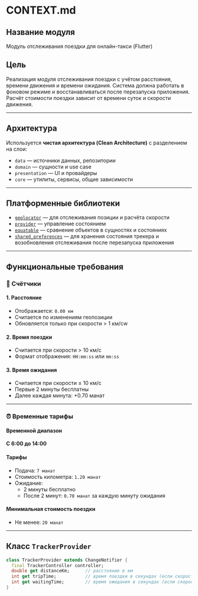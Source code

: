 # CONTEXT.md

## Название модуля
Модуль отслеживания поездки для онлайн-такси (Flutter)

## Цель
Реализация модуля отслеживания поездки с учётом расстояния, времени движения и времени ожидания. Система должна работать в фоновом режиме и восстанавливаться после перезапуска приложения. Расчёт стоимости поездки зависит от времени суток и скорости движения.

---

## Архитектура
Используется **чистая архитектура (Clean Architecture)** с разделением на слои:
- `data` — источники данных, репозитории
- `domain` — сущности и use case
- `presentation` — UI и провайдеры
- `core` — утилиты, сервисы, общие зависимости

---

## Платформенные библиотеки
- [`geolocator`](https://pub.dev/packages/geolocator) — для отслеживания позиции и расчёта скорости
- [`provider`](https://pub.dev/packages/provider) — управление состоянием
- [`equatable`](https://pub.dev/packages/equatable) — сравнение объектов в сущностях и состояниях
- [`shared_preferences`](https://pub.dev/packages/shared_preferences) — для хранения состояния трекера и возобновления отслеживания после перезапуска приложения

---

## Функциональные требования

### 📍 Счётчики

#### 1. Расстояние
- Отображается: `0.00 км`
- Считается по изменениям геопозиции
- Обновляется только при скорости > 1 км/сw

#### 2. Время поездки
- Считается при скорости > 10 км/с
- Формат отображения: `HH:mm:ss` или `mm:ss`

#### 3. Время ожидания
- Считается при скорости ≤ 10 км/с
- Первые 2 минуты бесплатны
- Далее каждая минута: +0.70 манат

---

### ⏰ Временные тарифы

#### Временной диапазон
**С 6:00 до 14:00**

#### Тарифы
- Подача: `7 манат`
- Стоимость километра: `1.20 манат`
- Ожидание:
  - 2 минуты бесплатно
  - После 2 минут: `0.70 манат` за каждую минуту ожидания

#### Минимальная стоимость поездки
- Не менее: `20 манат`

---

## Класс `TrackerProvider`

```dart
class TrackerProvider extends ChangeNotifier {
  final TrackerController controller;
  double get distanceKm;      // расстояние в км
  int get tripTime;           // время поездки в секундах (если скорость > 1 м/с)
  int get waitingTime;        // время ожидания в секундах (если скорость ≤ 1 м/с)
}

